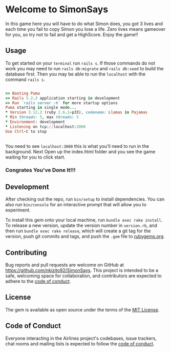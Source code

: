 # Welcome to SimonSays
  
In this game here you will have to do what Simon does, you got 3 lives and each time you fail to copy Simon you lose a life. Zero lives means gameover for you, so try not to fail and get a HighScore. Enjoy the game!!

## Usage

To get started on your `terminal` run `rails s`.
If those commands do not work you may need to run `rails db:migrate` and `rails db:seed` to build the database first. Then you may be able to run the `localhost` with the command `rails s`. 

```ruby

=> Booting Puma
=> Rails 5.2.3 application starting in development 
=> Run `rails server -h` for more startup options
Puma starting in single mode...
* Version 3.12.2 (ruby 2.6.1-p33), codename: Llamas in Pajamas
* Min threads: 5, max threads: 5
* Environment: development
* Listening on tcp://localhost:3000
Use Ctrl-C to stop
 
```
You need to see `localhost:3000` this is what you'll need to run in the background. Next Open up the index.html folder and you see the game waiting for you to click start. 
### Congrates You've Done It!!!


## Development

After checking out the repo, run `bin/setup` to install dependencies. You can also run `bin/console` for an interactive prompt that will allow you to experiment.

To install this gem onto your local machine, run `bundle exec rake install`. To release a new version, update the version number in `version.rb`, and then run `bundle exec rake release`, which will create a git tag for the version, push git commits and tags, and push the `.gem` file to [rubygems.org](https://rubygems.org).

## Contributing

Bug reports and pull requests are welcome on GitHub at https://github.com/nkizito92/SimonSays. This project is intended to be a safe, welcoming space for collaboration, and contributors are expected to adhere to the [code of conduct](https://github.com/nkizito92/SimonSays/blob/master/CODE_OF_CONDUCT.md).


## License

The gem is available as open source under the terms of the [MIT License](https://opensource.org/licenses/MIT).

## Code of Conduct

Everyone interacting in the Airlines project's codebases, issue trackers, chat rooms and mailing lists is expected to follow the [code of conduct](https://github.com/nkizito92/SimonSays/blob/master/CODE_OF_CONDUCT.md).
